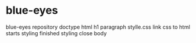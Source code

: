 # blue-eyes
blue-eyes repository
doctype
html
h1
paragraph
stylle.css
link css
to html
starts styling
finished styling
close body
